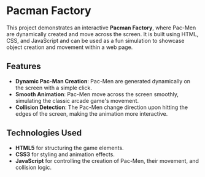 # Pacman Factory

This project demonstrates an interactive **Pacman Factory**, where Pac-Men are dynamically created and move across the screen. It is built using HTML, CSS, and JavaScript and can be used as a fun simulation to showcase object creation and movement within a web page.

## Features

- **Dynamic Pac-Man Creation**: Pac-Men are generated dynamically on the screen with a simple click.
- **Smooth Animation**: Pac-Men move across the screen smoothly, simulating the classic arcade game's movement.
- **Collision Detection**: The Pac-Men change direction upon hitting the edges of the screen, making the animation more interactive.

## Technologies Used

- **HTML5** for structuring the game elements.
- **CSS3** for styling and animation effects.
- **JavaScript** for controlling the creation of Pac-Men, their movement, and collision logic.
